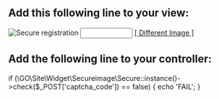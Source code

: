 ## Add this following line to your view:

<img id="captcha" src="<?php echo GO::url('/site/account/captcha');?>" alt="Secure registration" />


<input type="text" name="captcha_code" size="10" maxlength="6" />
<a href="#" onclick="document.getElementById('captcha').src = '/securimage/securimage_show.php?' + Math.random(); return false">[ Different Image ]</a>


## Add the following line to your controller:

if (\GO\Site\Widget\Secureimage\Secure::instance()->check($_POST['captcha_code']) == false) {
	echo 'FAIL';
}